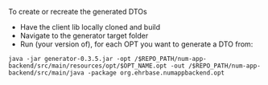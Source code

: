 To create or recreate the generated DTOs 

- Have the client lib locally cloned and build
- Navigate to the generator target folder
- Run (your version of), for each OPT you want to generate a DTO from:

``
java -jar generator-0.3.5.jar -opt /$REPO_PATH/num-app-backend/src/main/resources/opt/$OPT_NAME.opt -out /$REPO_PATH/num-app-backend/src/main/java -package org.ehrbase.numappbackend.opt
``